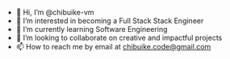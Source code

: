 - 👋 Hi, I’m @chibuike-vm
- 👀 I’m interested in becoming a Full Stack Stack Engineer
- 🌱 I’m currently learning Software Engineering
- 💞️ I’m looking to collaborate on creative and impactful projects
- 📫 How to reach me by email at chibuike.code@gmail.com

<!---
chibuike-vm/chibuike-vm is a ✨ special ✨ repository because its `README.md` (this file) appears on your GitHub profile.
You can click the Preview link to take a look at your changes.
--->
